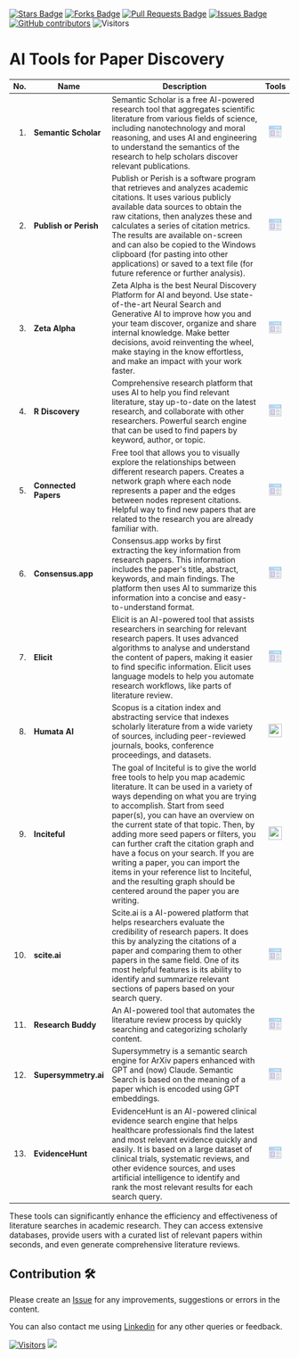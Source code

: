 <a href="https://github.com/drshahizan/SLR-FC/stargazers"><img src="https://img.shields.io/github/stars/drshahizan/SLR-FC" alt="Stars Badge"/></a>
<a href="https://github.com/drshahizan/SLR-FC/network/members"><img src="https://img.shields.io/github/forks/drshahizan/SLR-FC" alt="Forks Badge"/></a>
<a href="https://github.com/drshahizan/SLR-FC"><img src="https://img.shields.io/github/issues-pr/drshahizan/SLR-FC" alt="Pull Requests Badge"/></a>
<a href="https://github.com/drshahizan/SLR-FC/issues"><img src="https://img.shields.io/github/issues/drshahizan/SLR-FC" alt="Issues Badge"/></a>
<a href="https://github.com/drshahizan/SLR-FC/graphs/contributors"><img alt="GitHub contributors" src="https://img.shields.io/github/contributors/drshahizan/SLR-FC?color=2b9348"></a>
![Visitors](https://api.visitorbadge.io/api/visitors?path=https%3A%2F%2Fgithub.com%2Fdrshahizan%2FSLR-FC&labelColor=%23d9e3f0&countColor=%23697689&style=flat)

# AI Tools for Paper Discovery

| No.  | Name | Description | Tools |
|------: | ------------------|-----|:--------:|
| 1. | **Semantic Scholar** | Semantic Scholar is a free AI-powered research tool that aggregates scientific literature from various fields of science, including nanotechnology and moral reasoning, and uses AI and engineering to understand the semantics of the research to help scholars discover relevant publications. | <a href="https://www.semanticscholar.org/" ><img src="../images/article.png" width="24px" height="24px" ></a> |
| 2. | **Publish or Perish** | Publish or Perish is a software program that retrieves and analyzes academic citations. It uses various publicly available data sources to obtain the raw citations, then analyzes these and calculates a series of citation metrics. The results are available on-screen and can also be copied to the Windows clipboard (for pasting into other applications) or saved to a text file (for future reference or further analysis). | <a href="https://harzing.com/resources/publish-or-perish" ><img src="../images/article.png" width="24px" height="24px" ></a> |
| 3. | **Zeta Alpha** | Zeta Alpha is the best Neural Discovery Platform for AI and beyond. Use state-of-the-art Neural Search and Generative AI to improve how you and your team discover, organize and share internal knowledge. Make better decisions, avoid reinventing the wheel, make staying in the know effortless, and make an impact with your work faster. | <a href="https://search.zeta-alpha.com/" ><img src="../images/article.png" width="24px" height="24px" ></a> |
| 4. | **R Discovery** | Comprehensive research platform that uses AI to help you find relevant literature, stay up-to-date on the latest research, and collaborate with other researchers. Powerful search engine that can be used to find papers by keyword, author, or topic. | <a href="https://discovery.researcher.life/" ><img src="../images/article.png" width="24px" height="24px" ></a> |
| 5. | **Connected Papers** | Free tool that allows you to visually explore the relationships between different research papers. Creates a network graph where each node represents a paper and the edges between nodes represent citations. Helpful way to find new papers that are related to the research you are already familiar with. | <a href="https://www.connectedpapers.com" ><img src="../images/article.png" width="24px" height="24px" ></a> |
| 6. | **Consensus.app** | Consensus.app works by first extracting the key information from research papers. This information includes the paper's title, abstract, keywords, and main findings. The platform then uses AI to summarize this information into a concise and easy-to-understand format. | <a href="https://consensus.app/" ><img src="../images/article.png" width="24px" height="24px" ></a> |
| 7. | **Elicit** | Elicit is an AI-powered tool that assists researchers in searching for relevant research papers. It uses advanced algorithms to analyse and understand the content of papers, making it easier to find specific information. Elicit uses language models to help you automate research workflows, like parts of literature review. | <a href="https://elicit.com/" ><img src="../images/article.png" width="24px" height="24px" ></a> |
| 8. | **Humata AI** | Scopus is a citation index and abstracting service that indexes scholarly literature from a wide variety of sources, including peer-reviewed journals, books, conference proceedings, and datasets. | <a href="https://www.humata.ai/" ><img src="../images/download.gif" width="24px" height="24px" ></a> |
| 9. | **Inciteful** | The goal of Inciteful is to give the world free tools to help you map academic literature. It can be used in a variety of ways depending on what you are trying to accomplish. Start from seed paper(s), you can have an overview on the current state of that topic. Then, by adding more seed papers or filters, you can further craft the citation graph and have a focus on your search. If you are writing a paper, you can import the items in your reference list to Inciteful, and the resulting graph should be centered around the paper you are writing.  | <a href="https://inciteful.xyz/" width="24px" height="24px" ><img src="../images/download.gif" width="24px" height="24px" ></a></a> |
| 10. | **scite.ai** | Scite.ai is a AI-powered platform that helps researchers evaluate the credibility of research papers. It does this by analyzing the citations of a paper and comparing them to other papers in the same field. One of its most helpful features is its ability to identify and summarize relevant sections of papers based on your search query.| <a href="https://scite.ai/" ><img src="../images/article.png" width="24px" height="24px" ></a> |
| 11. | **Research Buddy** | An AI-powered tool that automates the literature review process by quickly searching and categorizing scholarly content. | <a href="https://researchbuddy.app/search" ><img src="../images/article.png" width="24px" height="24px" ></a> |
| 12. | **Supersymmetry.ai** | Supersymmetry is a semantic search engine for ArXiv papers enhanced with GPT and (now) Claude. Semantic Search is based on the meaning of a paper which is encoded using GPT embeddings. | <a href="https://researchbuddy.app/search" ><img src="../images/article.png" width="24px" height="24px" ></a> |
| 13. | **EvidenceHunt** | EvidenceHunt is an AI-powered clinical evidence search engine that helps healthcare professionals find the latest and most relevant evidence quickly and easily. It is based on a large dataset of clinical trials, systematic reviews, and other evidence sources, and uses artificial intelligence to identify and rank the most relevant results for each search query. | <a href="https://evidencehunt.com/" ><img src="../images/article.png" width="24px" height="24px" ></a> |

These tools can significantly enhance the efficiency and effectiveness of literature searches in academic research. They can access extensive databases, provide users with a curated list of relevant papers within seconds, and even generate comprehensive literature reviews.

## Contribution 🛠️
Please create an [Issue](https://github.com/drshahizan/MCSD1043/issues) for any improvements, suggestions or errors in the content.

You can also contact me using [Linkedin](https://www.linkedin.com/in/drshahizan/) for any other queries or feedback.

[![Visitors](https://api.visitorbadge.io/api/visitors?path=https%3A%2F%2Fgithub.com%2Fdrshahizan&labelColor=%23697689&countColor=%23555555&style=plastic)](https://visitorbadge.io/status?path=https%3A%2F%2Fgithub.com%2Fdrshahizan)
![](https://hit.yhype.me/github/profile?user_id=81284918)

